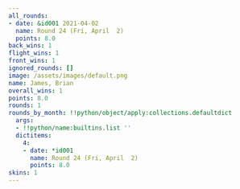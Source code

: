 ```yaml
---
all_rounds:
- date: &id001 2021-04-02
  name: Round 24 (Fri, April  2)
  points: 8.0
back_wins: 1
flight_wins: 1
front_wins: 1
ignored_rounds: []
image: /assets/images/default.png
name: James, Brian
overall_wins: 1
points: 8.0
rounds: 1
rounds_by_month: !!python/object/apply:collections.defaultdict
  args:
  - !!python/name:builtins.list ''
  dictitems:
    4:
    - date: *id001
      name: Round 24 (Fri, April  2)
      points: 8.0
skins: 1
---
```

